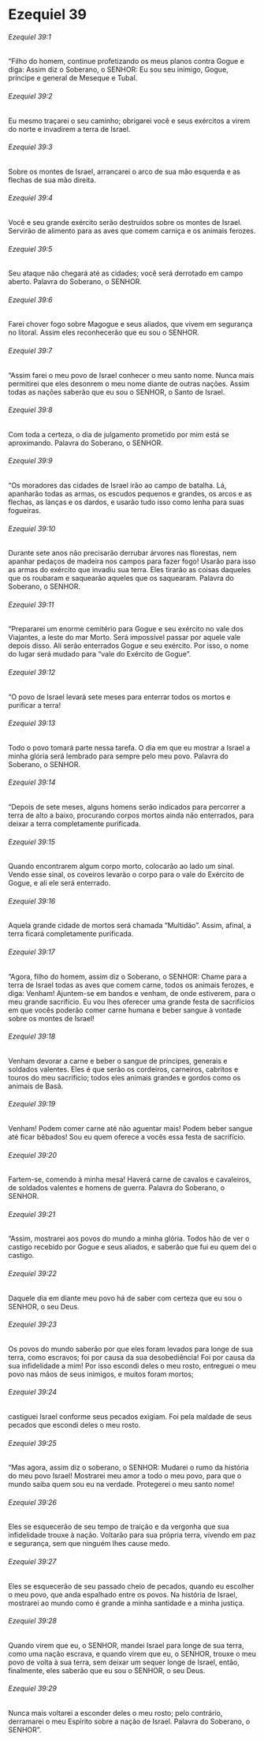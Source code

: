 # Ezequiel 39

###### Ezequiel 39:1

“Filho do homem, continue profetizando os meus planos contra Gogue e diga: Assim diz o Soberano, o SENHOR: Eu sou seu inimigo, Gogue, príncipe e general de Meseque e Tubal.

###### Ezequiel 39:2

Eu mesmo traçarei o seu caminho; obrigarei você e seus exércitos a virem do norte e invadirem a terra de Israel.

###### Ezequiel 39:3

Sobre os montes de Israel, arrancarei o arco de sua mão esquerda e as flechas de sua mão direita.

###### Ezequiel 39:4

Você e seu grande exército serão destruídos sobre os montes de Israel. Servirão de alimento para as aves que comem carniça e os animais ferozes.

###### Ezequiel 39:5

Seu ataque não chegará até as cidades; você será derrotado em campo aberto. Palavra do Soberano, o SENHOR.

###### Ezequiel 39:6

Farei chover fogo sobre Magogue e seus aliados, que vivem em segurança no litoral. Assim eles reconhecerão que eu sou o SENHOR.

###### Ezequiel 39:7

“Assim farei o meu povo de Israel conhecer o meu santo nome. Nunca mais permitirei que eles desonrem o meu nome diante de outras nações. Assim todas as nações saberão que eu sou o SENHOR, o Santo de Israel.

###### Ezequiel 39:8

Com toda a certeza, o dia de julgamento prometido por mim está se aproximando. Palavra do Soberano, o SENHOR.

###### Ezequiel 39:9

“Os moradores das cidades de Israel irão ao campo de batalha. Lá, apanharão todas as armas, os escudos pequenos e grandes, os arcos e as flechas, as lanças e os dardos, e usarão tudo isso como lenha para suas fogueiras.

###### Ezequiel 39:10

Durante sete anos não precisarão derrubar árvores nas florestas, nem apanhar pedaços de madeira nos campos para fazer fogo! Usarão para isso as armas do exército que invadiu sua terra. Eles tirarão as coisas daqueles que os roubaram e saquearão aqueles que os saquearam. Palavra do Soberano, o SENHOR.

###### Ezequiel 39:11

“Prepararei um enorme cemitério para Gogue e seu exército no vale dos Viajantes, a leste do mar Morto. Será impossível passar por aquele vale depois disso. Ali serão enterrados Gogue e seu exército. Por isso, o nome do lugar será mudado para “vale do Exército de Gogue”.

###### Ezequiel 39:12

“O povo de Israel levará sete meses para enterrar todos os mortos e purificar a terra!

###### Ezequiel 39:13

Todo o povo tomará parte nessa tarefa. O dia em que eu mostrar a Israel a minha glória será lembrado para sempre pelo meu povo. Palavra do Soberano, o SENHOR.

###### Ezequiel 39:14

“Depois de sete meses, alguns homens serão indicados para percorrer a terra de alto a baixo, procurando corpos mortos ainda não enterrados, para deixar a terra completamente purificada.

###### Ezequiel 39:15

Quando encontrarem algum corpo morto, colocarão ao lado um sinal. Vendo esse sinal, os coveiros levarão o corpo para o vale do Exército de Gogue, e ali ele será enterrado.

###### Ezequiel 39:16

Aquela grande cidade de mortos será chamada “Multidão”. Assim, afinal, a terra ficará completamente purificada.

###### Ezequiel 39:17

“Agora, filho do homem, assim diz o Soberano, o SENHOR: Chame para a terra de Israel todas as aves que comem carne, todos os animais ferozes, e diga: Venham! Ajuntem-se em bandos e venham, de onde estiverem, para o meu grande sacrifício. Eu vou lhes oferecer uma grande festa de sacrifícios em que vocês poderão comer carne humana e beber sangue à vontade sobre os montes de Israel!

###### Ezequiel 39:18

Venham devorar a carne e beber o sangue de príncipes, generais e soldados valentes. Eles é que serão os cordeiros, carneiros, cabritos e touros do meu sacrifício; todos eles animais grandes e gordos como os animais de Basã.

###### Ezequiel 39:19

Venham! Podem comer carne até não aguentar mais! Podem beber sangue até ficar bêbados! Sou eu quem oferece a vocês essa festa de sacrifício.

###### Ezequiel 39:20

Fartem-se, comendo à minha mesa! Haverá carne de cavalos e cavaleiros, de soldados valentes e homens de guerra. Palavra do Soberano, o SENHOR.

###### Ezequiel 39:21

“Assim, mostrarei aos povos do mundo a minha glória. Todos hão de ver o castigo recebido por Gogue e seus aliados, e saberão que fui eu quem dei o castigo.

###### Ezequiel 39:22

Daquele dia em diante meu povo há de saber com certeza que eu sou o SENHOR, o seu Deus.

###### Ezequiel 39:23

Os povos do mundo saberão por que eles foram levados para longe de sua terra, como escravos; foi por causa da sua desobediência! Foi por causa da sua infidelidade a mim! Por isso escondi deles o meu rosto, entreguei o meu povo nas mãos de seus inimigos, e muitos foram mortos;

###### Ezequiel 39:24

castiguei Israel conforme seus pecados exigiam. Foi pela maldade de seus pecados que escondi deles o meu rosto.

###### Ezequiel 39:25

“Mas agora, assim diz o soberano, o SENHOR: Mudarei o rumo da história do meu povo Israel! Mostrarei meu amor a todo o meu povo, para que o mundo saiba quem sou eu na verdade. Protegerei o meu santo nome!

###### Ezequiel 39:26

Eles se esquecerão de seu tempo de traição e da vergonha que sua infidelidade trouxe à nação. Voltarão para sua própria terra, vivendo em paz e segurança, sem que ninguém lhes cause medo.

###### Ezequiel 39:27

Eles se esquecerão de seu passado cheio de pecados, quando eu escolher o meu povo, que anda espalhado entre os povos. Na história de Israel, mostrarei ao mundo como é grande a minha santidade e a minha justiça.

###### Ezequiel 39:28

Quando virem que eu, o SENHOR, mandei Israel para longe de sua terra, como uma nação escrava, e quando virem que eu, o SENHOR, trouxe o meu povo de volta à sua terra, sem deixar um sequer longe de Israel, então, finalmente, eles saberão que eu sou o SENHOR, o seu Deus.

###### Ezequiel 39:29

Nunca mais voltarei a esconder deles o meu rosto; pelo contrário, derramarei o meu Espírito sobre a nação de Israel. Palavra do Soberano, o SENHOR”.

